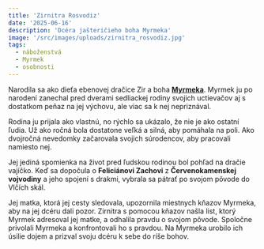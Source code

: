 ```yaml
---
title: 'Zirnitra Rosvodiz'
date: '2025-06-16'
description: 'Dcéra jašteričieho boha Myrmeka'
image: '/src/images/uploads/zirnitra_rosvodiz.jpg'
tags:
  - náboženstvá
  - Myrmek
  - osobnosti
---
```


Narodila sa ako dieťa ebenovej dračice Zir a boha [**Myrmeka**](/articles/Cirkev-Myrmekova.md). Myrmek ju po narodení zanechal pred dverami sedliackej rodiny svojich uctievačov aj s dostatkom peňaz na jej výchovu, ale viac sa k nej nepriznával.

Rodina ju prijala ako vlastnú, no rýchlo sa ukázalo, že nie je ako ostatní ľudia. Už ako ročná bola dostatone veľká a silná, aby pomáhala na poli. Ako dvojročná nevedomky začarovala svojich súrodencov, aby pracovali namiesto nej.

Jej jediná spomienka na život pred ľudskou rodinou bol pohľad na dračie vajíčko. Keď sa dopočula o **Feliciánovi Zachovi** z **Červenokamenskej vojvodiny** a jeho spojení s drakmi, vybrala sa pátrať po svojom pôvode do Vlčích skál.

Jej matka, ktorá jej cesty sledovala, upozornila miestnych kňazov Myrmeka, aby na jej dcéru dali pozor. Zirnitra s pomocou kňazov našla list, ktorý Myrmek adresoval jej matke, a odhalila pravdu o svojom pôvode. Spoločne privolali Myrmeka a konfrontovali ho s pravdou. Na Myrmeka urobilo ich úsilie dojem a prizval svoju dcéru k sebe do ríše bohov.
